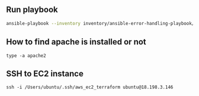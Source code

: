 ## Run playbook

```bash
ansible-playbook --inventory inventory/ansible-error-handling-playbook/hosts ansible-error-handling-playbook.yml
```


## How to find apache is installed or not 

```
type -a apache2 
```


## SSH to EC2 instance

```
ssh -i /Users/ubuntu/.ssh/aws_ec2_terraform ubuntu@18.198.3.146
```